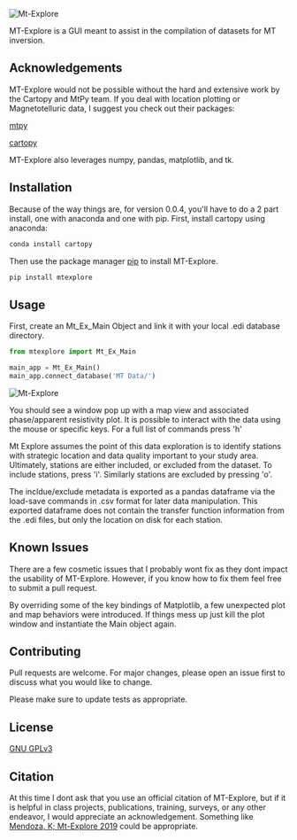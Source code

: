 
![Mt-Explore](https://github.com/El-minadero/mt-explore/blob/master/images/social_card_modified.png)

MT-Explore is a GUI meant to assist in the compilation of datasets for MT inversion.



## Acknowledgements

MT-Explore would not be possible without the hard and extensive work by the Cartopy and MtPy team. If you deal with location plotting or Magnetotelluric data, I suggest you check out their packages:

[mtpy](https://github.com/MTgeophysics/mtpy)

[cartopy](https://scitools.org.uk/cartopy/docs/latest/)

MT-Explore also leverages numpy, pandas, matplotlib, and tk. 

## Installation
Because of the way things are, for version 0.0.4, you'll have to do a 2 part install, one with anaconda and one with pip.
First, install cartopy using anaconda:
```bash
conda install cartopy
```

Then use the package manager [pip](https://pip.pypa.io/en/stable/) to install MT-Explore.

```bash
pip install mtexplore
```

## Usage

First, create an Mt_Ex_Main Object and link it with your local .edi database directory.

```python
from mtexplore import Mt_Ex_Main

main_app = Mt_Ex_Main()
main_app.connect_database('MT Data/')

```
![Mt-Explore](https://github.com/El-minadero/mt-explore/blob/master/images/ex.png)

You should see a window pop up with a map view and associated phase/apparent resistivity plot. It is possible to interact with the data using the mouse or specific keys. For a full list of commands press 'h'

Mt Explore assumes the point of this data exploration is to identify stations with strategic location and data quality important to your study area. Ultimately, stations are either included, or excluded from the dataset. To include stations, press 'i'. Similarly stations are excluded by pressing 'o'. 

The incldue/exclude metadata is exported as a pandas dataframe via the load-save commands in .csv format for later data manipulation. This exported dataframe does not contain the transfer function information from the .edi files, but only the location on disk for each station. 

## Known Issues
There are a few cosmetic issues that I probably wont fix as they dont impact the usability of MT-Explore. However, if you know how to fix them feel free to submit a pull request.

By overriding some of the key bindings of Matplotlib, a few unexpected plot and map behaviors were introduced. If things mess up just kill the plot window and instantiate the Main object again. 

## Contributing
Pull requests are welcome. For major changes, please open an issue first to discuss what you would like to change.

Please make sure to update tests as appropriate.

## License
[GNU GPLv3](https://choosealicense.com/licenses/gpl-3.0/)

## Citation

At this time I dont ask that you use an official citation of MT-Explore, but if it is helpful in class projects, publications, training, surveys, or any other endeavor, I would appreciate an acknowledgement. Something like [Mendoza, K; Mt-Explore 2019](https://github.com/El-minadero/mt-explore.git) could be appropriate.
